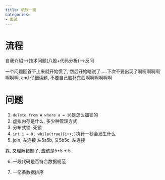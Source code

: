 ```yaml
---
title: 帆软一面
categories: 
- 面试
---
```

# 流程
自我介绍-->技术问题(八股+代码分析)-->反问

一个问题回答不上来就开始慌了, 然后开始瞎说了.....下次不要出现了啊啊啊啊啊啊啊啊, and 仔细读题, 不要自己脑补东西啊啊啊啊啊啊

# 问题
1. `delete from A where a = 10`是怎么加锁的
2. 虚拟内存是什么, 多少种管理方式
3. 分布式锁, 死锁
4. `int i = 0; while(true){i++;}`执行一秒会发生什么
5. join, 左连接
左5a5b, 又5b5c, 左连接

靠, 又理解错题了, 应该是5*5 + 5

6.  一段代码是否符合数据规范

7. 一亿条数据排序
